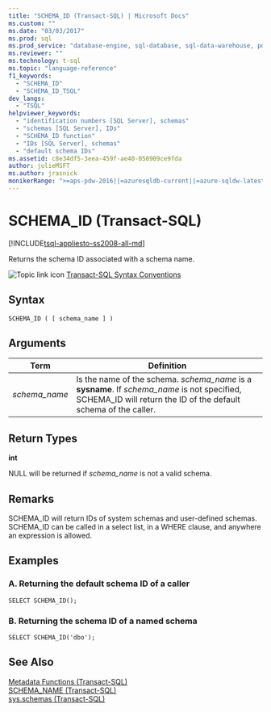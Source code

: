 ```yaml
---
title: "SCHEMA_ID (Transact-SQL) | Microsoft Docs"
ms.custom: ""
ms.date: "03/03/2017"
ms.prod: sql
ms.prod_service: "database-engine, sql-database, sql-data-warehouse, pdw"
ms.reviewer: ""
ms.technology: t-sql
ms.topic: "language-reference"
f1_keywords: 
  - "SCHEMA_ID"
  - "SCHEMA_ID_TSQL"
dev_langs: 
  - "TSQL"
helpviewer_keywords: 
  - "identification numbers [SQL Server], schemas"
  - "schemas [SQL Server], IDs"
  - "SCHEMA_ID function"
  - "IDs [SQL Server], schemas"
  - "default schema IDs"
ms.assetid: c8e34df5-3eea-459f-ae40-050909ce9fda
author: julieMSFT
ms.author: jrasnick
monikerRange: ">=aps-pdw-2016||=azuresqldb-current||=azure-sqldw-latest||>=sql-server-2016||=sqlallproducts-allversions||>=sql-server-linux-2017||=azuresqldb-mi-current"
---
```

# SCHEMA_ID (Transact-SQL)
[!INCLUDE[tsql-appliesto-ss2008-all-md](../../includes/tsql-appliesto-ss2008-all-md.md)]

  Returns the schema ID associated with a schema name.  
  
 ![Topic link icon](../../database-engine/configure-windows/media/topic-link.gif "Topic link icon") [Transact-SQL Syntax Conventions](../../t-sql/language-elements/transact-sql-syntax-conventions-transact-sql.md)  
  
## Syntax  
  
```  
SCHEMA_ID ( [ schema_name ] )   
```  
  
## Arguments  
  
|Term|Definition|  
|----------|----------------|  
|*schema_name*|Is the name of the schema. *schema_name* is a **sysname**. If *schema_name* is not specified, SCHEMA_ID will return the ID of the default schema of the caller.|  
  
## Return Types  
 **int**  
  
 NULL will be returned if *schema_name* is not a valid schema.  
  
## Remarks  
 SCHEMA_ID will return IDs of system schemas and user-defined schemas. SCHEMA_ID can be called in a select list, in a WHERE clause, and anywhere an expression is allowed.  
  
## Examples  
  
### A. Returning the default schema ID of a caller  
  
```  
SELECT SCHEMA_ID();  
```  
  
### B. Returning the schema ID of a named schema  
  
```  
SELECT SCHEMA_ID('dbo');  
```  
  
## See Also  
 [Metadata Functions &#40;Transact-SQL&#41;](../../t-sql/functions/metadata-functions-transact-sql.md)   
 [SCHEMA_NAME &#40;Transact-SQL&#41;](../../t-sql/functions/schema-name-transact-sql.md)   
 [sys.schemas &#40;Transact-SQL&#41;](../../relational-databases/system-catalog-views/schemas-catalog-views-sys-schemas.md)  
  
  

